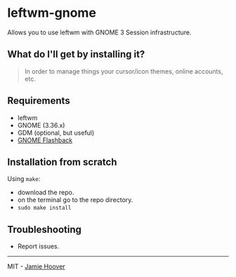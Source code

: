 # leftwm-gnome

Allows you to use leftwm with GNOME 3 Session infrastructure.


## What do I'll get by installing it?
> In order to manage things your cursor/icon themes, online accounts, etc.


## Requirements
* leftwm
* GNOME (3.36.x)
* GDM (optional, but useful)
* [GNOME Flashback](https://github.com/i3-gnome/i3-gnome/wiki/Tips-&-Tricks#gnome-flashback)

## Installation from scratch
Using `make`:
* download the repo.
* on the terminal go to the repo directory.
* `sudo make install`

## Troubleshooting
* Report issues.

---
MIT - [Jamie Hoover](https://github.com/uipoet)
